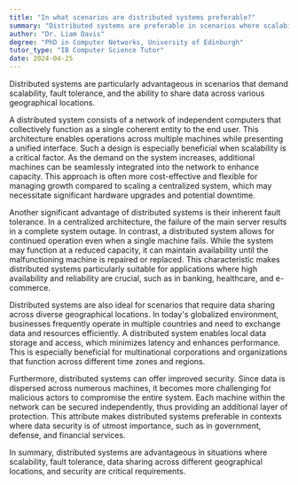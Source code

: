 ```yaml
---
title: "In what scenarios are distributed systems preferable?"
summary: "Distributed systems are preferable in scenarios where scalability, fault tolerance, and data sharing across different geographical locations are required."
author: "Dr. Liam Davis"
degree: "PhD in Computer Networks, University of Edinburgh"
tutor_type: "IB Computer Science Tutor"
date: 2024-04-25
---
```


Distributed systems are particularly advantageous in scenarios that demand scalability, fault tolerance, and the ability to share data across various geographical locations.

A distributed system consists of a network of independent computers that collectively function as a single coherent entity to the end user. This architecture enables operations across multiple machines while presenting a unified interface. Such a design is especially beneficial when scalability is a critical factor. As the demand on the system increases, additional machines can be seamlessly integrated into the network to enhance capacity. This approach is often more cost-effective and flexible for managing growth compared to scaling a centralized system, which may necessitate significant hardware upgrades and potential downtime.

Another significant advantage of distributed systems is their inherent fault tolerance. In a centralized architecture, the failure of the main server results in a complete system outage. In contrast, a distributed system allows for continued operation even when a single machine fails. While the system may function at a reduced capacity, it can maintain availability until the malfunctioning machine is repaired or replaced. This characteristic makes distributed systems particularly suitable for applications where high availability and reliability are crucial, such as in banking, healthcare, and e-commerce.

Distributed systems are also ideal for scenarios that require data sharing across diverse geographical locations. In today's globalized environment, businesses frequently operate in multiple countries and need to exchange data and resources efficiently. A distributed system enables local data storage and access, which minimizes latency and enhances performance. This is especially beneficial for multinational corporations and organizations that function across different time zones and regions.

Furthermore, distributed systems can offer improved security. Since data is dispersed across numerous machines, it becomes more challenging for malicious actors to compromise the entire system. Each machine within the network can be secured independently, thus providing an additional layer of protection. This attribute makes distributed systems preferable in contexts where data security is of utmost importance, such as in government, defense, and financial services.

In summary, distributed systems are advantageous in situations where scalability, fault tolerance, data sharing across different geographical locations, and security are critical requirements.
    